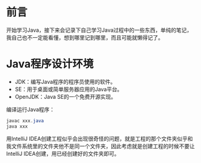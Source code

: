 # 前言
开始学习Java，接下来会记录下自己学习Java过程中的一些东西，单纯的笔记，我自己也不一定能看懂，想到哪里记到哪里，而且可能就懒得记了。

# Java程序设计环境

 - JDK：编写Java程序的程序员使用的软件。
 - SE：用于桌面或简单服务器应用的Java平台。
 - OpenJDK：Java SE的一个免费开源实现。

编译运行Java程序：

```powershell
javac xxx.java
java xxx
```



用IntelliJ IDEA创建工程似乎会出现很奇怪的问题，就是工程的那个文件夹似乎和我文件系统里的文件夹他不是同一个文件夹，因此考虑就是创建工程的时候不要让IntelliJ IDEA创建，用已经创建好的文件夹即可。